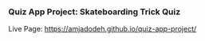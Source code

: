 ### Quiz App Project: Skateboarding Trick Quiz

Live Page: https://amjadodeh.github.io/quiz-app-project/
